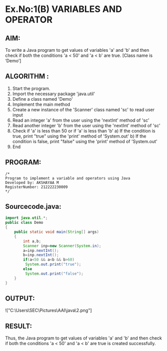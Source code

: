 # Ex.No:1(B) VARIABLES AND OPERATOR

## AIM:
To write a Java program to get values of variables 'a' and 'b' and then check if both the conditions 'a < 50' and 'a < b' are true. [Class name is ‘Demo’]

## ALGORITHM :
1.	Start the program.
2.	Import the necessary package 'java.util'
3.	Define a class named 'Demo'
4.	Implement the main method
5.	Create a new instance of the 'Scanner' class named 'sc' to read user input
6.	Read an integer 'a' from the user using the 'nextInt' method of 'sc'
7.	Read another integer 'b' from the user using the 'nextInt' method of 'sc'
8.	Check if 'a' is less than 50 or if 'a' is less than 'b'
a)	If the condition is true, print "true" using the 'print' method of 'System.out'
b)	If the condition is false, print "false" using the 'print' method of 'System.out'
9.	End

## PROGRAM:
 ```
/*
Program to implement a variable and operators using Java
Developed by: AKSHAYAA M
RegisterNumber: 212222230009 
*/
```

## Sourcecode.java:
```java
import java.util.*;
public class Demo
{
    public static void main(String[] args)
    {
        int a,b;
        Scanner inp=new Scanner(System.in);
        a=inp.nextInt();
        b=inp.nextInt();
        if(a<50 && a<b && b>60)
         System.out.print("true");
        else
         System.out.print("false");
    }
}
```
## OUTPUT:

!["C:\Users\SEC\Pictures\AAI\java\2.png"]

## RESULT:
Thus, the Java program to get values of variables 'a' and 'b' and then check if both the conditions 'a < 50' and 'a < b' are true is created successfully.

